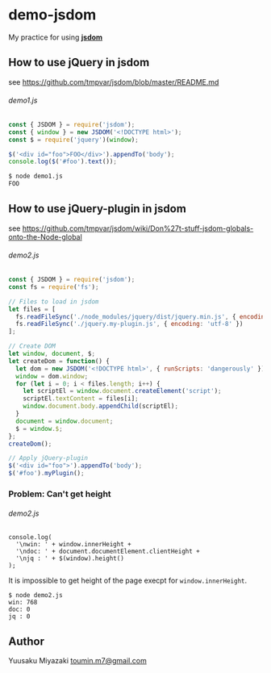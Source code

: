 # demo-jsdom
My practice for using **[jsdom](https://github.com/tmpvar/jsdom)**


## How to use jQuery in jsdom
see https://github.com/tmpvar/jsdom/blob/master/README.md

###### demo1.js
```js
const { JSDOM } = require('jsdom');
const { window } = new JSDOM('<!DOCTYPE html>');
const $ = require('jquery')(window);

$('<div id="foo">FOO</div>').appendTo('body');
console.log($('#foo').text());
```

```sh
$ node demo1.js
FOO
```

## How to use jQuery-plugin in jsdom
see https://github.com/tmpvar/jsdom/wiki/Don%27t-stuff-jsdom-globals-onto-the-Node-global

###### demo2.js
```js
const { JSDOM } = require('jsdom');
const fs = require('fs');

// Files to load in jsdom
let files = [
  fs.readFileSync('./node_modules/jquery/dist/jquery.min.js', { encoding: 'utf-8' }),
  fs.readFileSync('./jquery.my-plugin.js', { encoding: 'utf-8' })
];

// Create DOM
let window, document, $;
let createDom = function() {
  let dom = new JSDOM('<!DOCTYPE html>', { runScripts: 'dangerously' });
  window = dom.window;
  for (let i = 0; i < files.length; i++) {
    let scriptEl = window.document.createElement('script');
    scriptEl.textContent = files[i];
    window.document.body.appendChild(scriptEl);
  }
  document = window.document;
  $ = window.$;
};
createDom();

// Apply jQuery-plugin
$('<div id="foo">').appendTo('body');
$('#foo').myPlugin();
```

### Problem: Can't get height
###### demo2.js
```
console.log(
  '\nwin: ' + window.innerHeight +
  '\ndoc: ' + document.documentElement.clientHeight +
  '\njq : ' + $(window).height()
);
```

It is impossible to get height of the page execpt for `window.innerHeight`.

```
$ node demo2.js
win: 768
doc: 0
jq : 0
```

## Author
Yuusaku Miyazaki <toumin.m7@gmail.com>